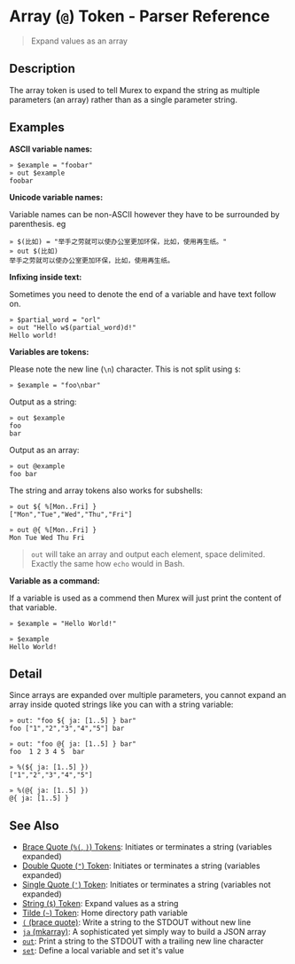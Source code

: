 # Array (`@`) Token - Parser Reference

> Expand values as an array

## Description

The array token is used to tell Murex to expand the string as multiple
parameters (an array) rather than as a single parameter string.

## Examples

**ASCII variable names:**

    » $example = "foobar"
    » out $example
    foobar
    
**Unicode variable names:**

Variable names can be non-ASCII however they have to be surrounded by
parenthesis. eg

    » $(比如) = "举手之劳就可以使办公室更加环保，比如，使用再生纸。"
    » out $(比如)
    举手之劳就可以使办公室更加环保，比如，使用再生纸。
    
**Infixing inside text:**

Sometimes you need to denote the end of a variable and have text follow on.

    » $partial_word = "orl"
    » out "Hello w$(partial_word)d!"
    Hello world!
    
**Variables are tokens:**

Please note the new line (`\n`) character. This is not split using `$`:

    » $example = "foo\nbar"
    
Output as a string:

    » out $example
    foo
    bar
    
Output as an array:

    » out @example
    foo bar
    
The string and array tokens also works for subshells:

    » out ${ %[Mon..Fri] }
    ["Mon","Tue","Wed","Thu","Fri"]
    
    » out @{ %[Mon..Fri] }
    Mon Tue Wed Thu Fri
    
> `out` will take an array and output each element, space delimited. Exactly
> the same how `echo` would in Bash.

**Variable as a command:**

If a variable is used as a commend then Murex will just print the content of
that variable.

    » $example = "Hello World!"
    
    » $example
    Hello World!

## Detail

Since arrays are expanded over multiple parameters, you cannot expand an array
inside quoted strings like you can with a string variable:

    » out: "foo ${ ja: [1..5] } bar"
    foo ["1","2","3","4","5"] bar
    
    » out: "foo @{ ja: [1..5] } bar"
    foo  1 2 3 4 5  bar
    
    » %(${ ja: [1..5] })
    ["1","2","3","4","5"]   
    
    » %(@{ ja: [1..5] })
    @{ ja: [1..5] } 

## See Also

* [Brace Quote (`%(`, `)`) Tokens](../parser/brace-quote.md):
  Initiates or terminates a string (variables expanded)
* [Double Quote (`"`) Token](../parser/double-quote.md):
  Initiates or terminates a string (variables expanded)
* [Single Quote (`'`) Token](../parser/single-quote.md):
  Initiates or terminates a string (variables not expanded)
* [String (`$`) Token](../parser/string.md):
  Expand values as a string
* [Tilde (`~`) Token](../parser/tilde.md):
  Home directory path variable
* [`(` (brace quote)](../commands/brace-quote.md):
  Write a string to the STDOUT without new line
* [`ja` (mkarray)](../commands/ja.md):
  A sophisticated yet simply way to build a JSON array
* [`out`](../commands/out.md):
  Print a string to the STDOUT with a trailing new line character
* [`set`](../commands/set.md):
  Define a local variable and set it's value